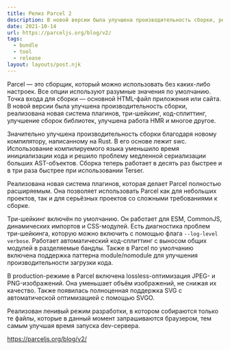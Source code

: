 ```yaml
---
title: Релиз Parcel 2
description: В новой версии была улучшена производительность сборки, реализована новая система плагинов, три-шейкинг, код-сплиттинг, улучшение сборок библиотек, улучшена работа HMR и многое другое
date: 2021-10-14
url: https://parceljs.org/blog/v2/
tags:
  - bundle
  - tool
  - release
layout: layouts/post.njk
---
```

Parcel — это сборщик, который можно использовать без каких-либо настроек. Все опции используют разумные значения по умолчанию. Точка входа для сборки — основной HTML-файл приложения или сайта. В новой версии была улучшена производительность сборки, реализована новая система плагинов, три-шейкинг, код-сплиттинг, улучшение сборок библиотек, улучшена работа HMR и многое другое.

Значительно улучшена производительность сборки благодаря новому компилятору, написанному на Rust. В его основе лежит swc. Использование компилируемого языка уменьшило время инициализации кода и решило проблему медленной сериализации больших AST-объектов. Сборка теперь работает в десять раз быстрее и в три раза быстрее при использовании Terser.

Реализована новая система плагинов, которая делает Parcel полностью расширяемым. Она позволяет использовать Parcel как для небольших проектов, так и для серьёзных проектов со сложными требованиями к сборке.

Три-шейкинг включён по умолчанию. Он работает для ESM, CommonJS, динамических импортов и CSS-модулей. Есть диагностика проблем три-шейкинга, которую можно включить с помощью флага `--log-level verbose`. Работает автоматический код-сплиттинг с выносом общих модулей в разделяемые бандлы. Также в Parcel по умолчанию включена поддержка паттерна module/nomodule для улучшения производительности загрузки кода.

В production-режиме в Parcel включена lossless-оптимизация JPEG- и PNG-изображений. Она уменьшает объём изображений, не снижая их качество. Также появилась полноценная поддержка SVG с автоматической оптимизацией с помощью SVGO.

Реализован ленивый режим разработки, в котором собираются только те файлы, которые в данный момент запрашиваются браузером, тем самым улучшая время запуска dev-сервера.

https://parceljs.org/blog/v2/
